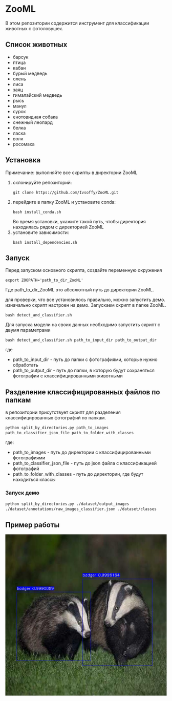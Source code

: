 # ZooML

В этом репозитории содержится инструмент для классификации животных с фотоловушек.

## Список животных 
- барсук 
- птица 
- кабан 
- бурый медведь 
- олень 
- лиса 
- заяц 
- гималайский медведь
- рысь
- манул
- сурок
- енотовидная собака
- снежный леопард
- белка
- ласка
- волк
- росомаха

## Установка

Примечание: выполняйте все скрипты в директории ZooML

1. склонируйте репозиторий:
   ```
   git clone https://github.com/Ivsoffy/ZooML.git
   ```
2. перейдите в папку ZooML и установите conda:
   ```
   bash install_conda.sh
   ```
   Во время установки, укажите такой путь, чтобы директория находилась рядом с директорией ZooML
3. установите зависимости:
   ```
   bash install_dependencies.sh
   ```
## Запуск
Перед запуском основного скрипта, создайте переменную окружения
   ```
   export ZOOPATH='path_to_dir_ZooML'
   ```
Где path_to_dir_ZooML это абсолютный путь до директории ZooML.

для проверки, что все установилось правильно, можно запустить демо. изначально скрипт настроен на демо. Запускаем скрипт в папке ZooML.

   ```
   bash detect_and_classifier.sh
   ```
Для запуска модели на своих данных необходимо запустить скрипт с двумя параметрами
   ```
   bash detect_and_classifier.sh path_to_input_dir path_to_output_dir
   ```
где
- path_to_input_dir - путь до папки с фотографиями, которые нужно обработать
- path_to_output_dir - путь до папки, в которую будут сохраняться фотографии с классифицированными животными

## Разделение классифицированных файлов по папкам
в репозитории присутствует скрипт для разделения классифицированных фотографий по папкам.
```
python split_by_directories.py path_to_images path_to_classifier_json_file path_to_folder_with_classes
```
где:
- path_to_images - путь до директории с классифицированными фотографиями
- path_to_classifier_json_file - путь до json файла с классификацией фотографий
- path_to_folder_with_classes - путь до директории, где будут находиться классы
### Запуск демо
```
python split_by_directories.py ./dataset/output_images ./dataset/annotations/raw_images_classifier.json ./dataset/classes
```
## Пример работы
![Classifier image](https://github.com/Ivsoffy/ZooML/blob/main/dataset/repos_img/demo.jpg)
